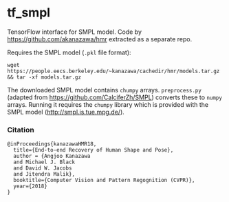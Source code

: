 # tf_smpl
TensorFlow interface for SMPL model. Code by https://github.com/akanazawa/hmr extracted as a separate repo.

Requires the SMPL model (`.pkl` file format):
```
wget https://people.eecs.berkeley.edu/~kanazawa/cachedir/hmr/models.tar.gz && tar -xf models.tar.gz
```

The downloaded SMPL model contains `chumpy` arrays. `preprocess.py` (adapted from https://github.com/CalciferZh/SMPL) converts these to `numpy` arrays. Running it requires the `chumpy` library which is provided with the SMPL model (http://smpl.is.tue.mpg.de/).

### Citation
```
@inProceedings{kanazawaHMR18,
  title={End-to-end Recovery of Human Shape and Pose},
  author = {Angjoo Kanazawa
  and Michael J. Black
  and David W. Jacobs
  and Jitendra Malik},
  booktitle={Computer Vision and Pattern Regognition (CVPR)},
  year={2018}
}
```
